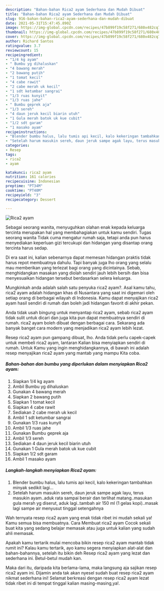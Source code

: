 ```yaml
---
description: "Bahan-bahan Rica2 ayam Sederhana dan Mudah Dibuat"
title: "Bahan-bahan Rica2 ayam Sederhana dan Mudah Dibuat"
slug: 916-bahan-bahan-rica2-ayam-sederhana-dan-mudah-dibuat
date: 2021-05-31T15:47:45.890Z
image: https://img-global.cpcdn.com/recipes/47b899f19c58f271/680x482cq70/rica2-ayam-foto-resep-utama.jpg
thumbnail: https://img-global.cpcdn.com/recipes/47b899f19c58f271/680x482cq70/rica2-ayam-foto-resep-utama.jpg
cover: https://img-global.cpcdn.com/recipes/47b899f19c58f271/680x482cq70/rica2-ayam-foto-resep-utama.jpg
author: Richard Santos
ratingvalue: 3.7
reviewcount: 15
recipeingredient:
- "1/4 kg ayam"
- " Bumbu yg dihaluskan"
- "4 bawang merah"
- "2 bawang putih"
- "1 tomat kecil"
- "4 cabe rawit"
- "2 cabe merah uk kecil"
- "1 sdt ketumbar sangrai"
- "1/3 ruas kunyit"
- "1/3 ruas jahe"
- " Bumbu geprek aja"
- "1/3 sereh"
- "4 daun jeruk kecil biarin utuh"
- "1 Gula merah batok uk kue cubit"
- "1/2 sdt garam"
- "1 masako ayam"
recipeinstructions:
- "Blender bumbu halus, lalu tumis api kecil, kalo kekeringan tambahkan minyak sedikit lagi..."
- "Setelah harum masukin sereh, daun jeruk sampe agak layu, terus masukin ayam..aduk rata sampai berair dan terlihat matang..masukan gula merah yg diserut, aduk lagi..tambah air 150 ml (1 gelas kopi)..masak lagi sampe air menyusut tinggal setengahnya"
categories:
- Resep
tags:
- rica2
- ayam

katakunci: rica2 ayam 
nutrition: 161 calories
recipecuisine: Indonesian
preptime: "PT34M"
cooktime: "PT40M"
recipeyield: "3"
recipecategory: Dessert

---
```



![Rica2 ayam](https://img-global.cpcdn.com/recipes/47b899f19c58f271/680x482cq70/rica2-ayam-foto-resep-utama.jpg)

Sebagai seorang wanita, menyuguhkan olahan enak kepada keluarga tercinta merupakan hal yang membahagiakan untuk kamu sendiri. Tugas seorang  wanita Tidak cuma mengatur rumah saja, tetapi anda pun harus menyediakan keperluan gizi tercukupi dan hidangan yang disantap orang tercinta harus sedap.

Di era  saat ini, kalian sebenarnya dapat memesan hidangan praktis tidak harus repot membuatnya dahulu. Tapi banyak juga lho orang yang selalu mau memberikan yang terlezat bagi orang yang dicintainya. Sebab, menghidangkan masakan yang diolah sendiri jauh lebih bersih dan bisa menyesuaikan hidangan tersebut berdasarkan selera keluarga. 



Mungkinkah anda adalah salah satu penyuka rica2 ayam?. Asal kamu tahu, rica2 ayam adalah hidangan khas di Nusantara yang saat ini digemari oleh setiap orang di berbagai wilayah di Indonesia. Kamu dapat menyajikan rica2 ayam hasil sendiri di rumah dan boleh jadi hidangan favorit di akhir pekan.

Anda tidak usah bingung untuk menyantap rica2 ayam, sebab rica2 ayam tidak sulit untuk dicari dan juga kita pun dapat membuatnya sendiri di rumah. rica2 ayam boleh dibuat dengan berbagai cara. Sekarang ada banyak banget cara modern yang menjadikan rica2 ayam lebih lezat.

Resep rica2 ayam pun gampang dibuat, lho. Anda tidak perlu capek-capek untuk membeli rica2 ayam, lantaran Kalian bisa menyiapkan sendiri di rumah. Untuk Kamu yang ingin menghidangkannya, di bawah ini adalah resep menyajikan rica2 ayam yang mantab yang mampu Kita coba.

<!--inarticleads1-->

##### Bahan-bahan dan bumbu yang diperlukan dalam menyiapkan Rica2 ayam:

1. Siapkan 1/4 kg ayam
1. Ambil  Bumbu yg dihaluskan
1. Gunakan 4 bawang merah
1. Siapkan 2 bawang putih
1. Siapkan 1 tomat kecil
1. Siapkan 4 cabe rawit
1. Sediakan 2 cabe merah uk kecil
1. Ambil 1 sdt ketumbar sangrai
1. Gunakan 1/3 ruas kunyit
1. Ambil 1/3 ruas jahe
1. Gunakan  Bumbu geprek aja
1. Ambil 1/3 sereh
1. Sediakan 4 daun jeruk kecil biarin utuh
1. Gunakan 1 Gula merah batok uk kue cubit
1. Siapkan 1/2 sdt garam
1. Ambil 1 masako ayam




<!--inarticleads2-->

##### Langkah-langkah menyiapkan Rica2 ayam:

1. Blender bumbu halus, lalu tumis api kecil, kalo kekeringan tambahkan minyak sedikit lagi...
1. Setelah harum masukin sereh, daun jeruk sampe agak layu, terus masukin ayam..aduk rata sampai berair dan terlihat matang..masukan gula merah yg diserut, aduk lagi..tambah air 150 ml (1 gelas kopi)..masak lagi sampe air menyusut tinggal setengahnya




Wah ternyata resep rica2 ayam yang enak tidak ribet ini mudah sekali ya! Kamu semua bisa membuatnya. Cara Membuat rica2 ayam Cocok sekali buat kita yang sedang belajar memasak atau juga untuk kalian yang sudah ahli memasak.

Apakah kamu tertarik mulai mencoba bikin resep rica2 ayam mantab tidak rumit ini? Kalau kamu tertarik, ayo kamu segera menyiapkan alat-alat dan bahan-bahannya, setelah itu bikin deh Resep rica2 ayam yang lezat dan sederhana ini. Betul-betul mudah kan. 

Maka dari itu, daripada kita berlama-lama, maka langsung aja sajikan resep rica2 ayam ini. Dijamin anda tak akan nyesel sudah buat resep rica2 ayam nikmat sederhana ini! Selamat berkreasi dengan resep rica2 ayam lezat tidak ribet ini di tempat tinggal kalian masing-masing,ya!.


